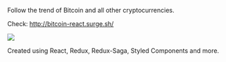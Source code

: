 Follow the trend of Bitcoin and all other cryptocurrencies.

Check: http://bitcoin-react.surge.sh/

<img src="https://raw.githubusercontent.com/gustavogodoi/react-cryptomarket/master/public/assets/images/cryptocurrency-market.png" />

Created using React, Redux, Redux-Saga, Styled Components and more.
